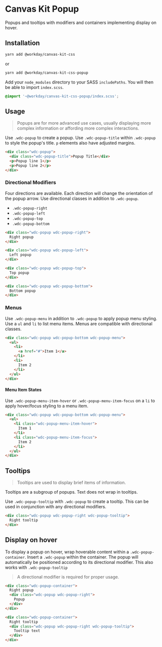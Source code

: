 # Canvas Kit Popup

Popups and tooltips with modifiers and containers implementing display on hover.

## Installation

```sh
yarn add @workday/canvas-kit-css
```

or

```sh
yarn add @workday/canvas-kit-css-popup
```

Add your `node_modules` directory to your SASS `includePaths`. You will then be able to import
`index.scss`.

```scss
@import '~@workday/canvas-kit-css-popup/index.scss';
```

## Usage

> Popups are for more advanced use cases, usually displaying more complex information or affording
> more complex interactions.

Use `.wdc-popup` to create a popup. Use `.wdc-popup-title` within `.wdc-popup` to style the popup's
title. `p` elements also have adjusted margins.

```html
<div class="wdc-popup">
  <div class="wdc-popup-title">Popup Title</div>
  <p>Popup line 1</p>
  <p>Popup line 2</p>
</div>
```

### Directional Modifiers

Four directions are available. Each direction will change the orientation of the popup arrow. Use
directional classes in addition to `.wdc-popup`.

- `.wdc-popup-right`
- `.wdc-popup-left`
- `.wdc-popup-top`
- `.wdc-popup-bottom`

```html
<div class="wdc-popup wdc-popup-right">
  Right popup
</div>

<div class="wdc-popup wdc-popup-left">
  Left popup
</div>

<div class="wdc-popup wdc-popup-top">
  Top popup
</div>

<div class="wdc-popup wdc-popup-bottom">
  Bottom popup
</div>
```

### Menus

Use `.wdc-popup-menu` in addition to `.wdc-popup` to apply popup menu styling. Use a `ul` and `li`
to list menu items. Menus are compatible with directional classes.

```html
<div class="wdc-popup wdc-popup-bottom wdc-popup-menu">
  <ul>
    <li>
      <a href="#">Item 1</a>
    </li>
    <li>
      Item 2
    </li>
  </ul>
</div>
```

#### Menu Item States

Use `.wdc-popup-menu-item-hover` or `.wdc-popup-menu-item-focus` on a `li` to apply hover/focus
styling to a menu item.

```html
<div class="wdc-popup wdc-popup-bottom wdc-popup-menu">
  <ul>
    <li class="wdc-popup-menu-item-hover">
      Item 1
    </li>
    <li class="wdc-popup-menu-item-focus">
      Item 2
    </li>
  </ul>
</div>
```

## Tooltips

> Tooltips are used to display brief items of information.

Tooltips are a subgroup of popups. Text does not wrap in tooltips.

Use `.wdc-popup-tooltip` with `.wdc-popup` to create a tooltip. This can be used in conjunction with
any directional modifiers.

```html
<div class="wdc-popup wdc-popup-right wdc-popup-tooltip">
  Right tooltip
</div>
```

## Display on hover

To display a popup on hover, wrap hoverable content within a `.wdc-popup-container`. Insert a
`.wdc-popup` within the container. The popup will automatically be positioned according to its
directional modifier. This also works with `.wdc-popup-tooltip`

> A directional modifier is required for proper usage.

```html
<div class="wdc-popup-container">
  Right popup
  <div class="wdc-popup wdc-popup-right">
    Popup
  </div>
</div>

<div class="wdc-popup-container">
  Right tooltip
  <div class="wdc-popup wdc-popup-right wdc-popup-tooltip">
    Tooltip text
  </div>
</div>
```

